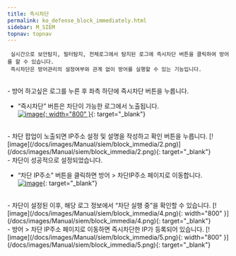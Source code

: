 ```yaml
---
title: 즉시차단
permalink: ko_defense_block_immediately.html
sidebar: M_SIEM
topnav: topnav
---
```


     실시간으로 보안탐지, 필터탐지, 전체로그에서 탐지된 로그에 즉시차단 버튼을 클릭하여 방어를 할 수 있습니다.
     즉시차단은 방어관리의 설정여부와 관계 없이 방어를 실행할 수 있는 기능입니다.

<br />
- 방어 하고싶은 로그를 누른 후 좌측 하단에 즉시차단 버튼을 누릅니다.

- “즉시차단” 버튼은 차단이 가능한 로그에서 노출됩니다.   
[![image](/docs/images/Manual/siem/block_immedia/1.png){: width="800" }](/docs/images/Manual/siem/block_immedia/1.png){: target="_blank"}

<br />
- 차단 팝업이 노출되면 IP주소 설정 및 설명을 작성하고 확인 버튼을 누릅니다.   
[![image](/docs/images/Manual/siem/block_immedia/2.png)](/docs/images/Manual/siem/block_immedia/2.png){: target="_blank"}

<br />
- 차단이 성공적으로 설정되었습니다.

- “차단 IP주소” 버튼을 클릭하면 방어 > 차단IP주소 페이지로 이동합니다.   
[![image](/docs/images/Manual/siem/block_immedia/3.png)](/docs/images/Manual/siem/block_immedia/3.png){: target="_blank"}

 <br />
- 차단이 설정된 이후, 해당 로그 정보에서 “차단 실행 중”을 확인할 수 있습니다.   
[![image](/docs/images/Manual/siem/block_immedia/4.png){: width="800" }](/docs/images/Manual/siem/block_immedia/4.png){: target="_blank"}

<br />
- 방어 > 차단 IP주소 페이지로 이동하면 즉시차단한 IP가 등록되어 있습니다.   
[![image](/docs/images/Manual/siem/block_immedia/5.png){: width="800" }](/docs/images/Manual/siem/block_immedia/5.png){: target="_blank"}